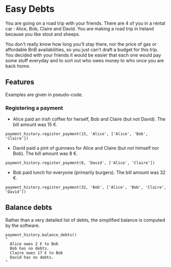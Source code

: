 # Easy Debts

You are going on a road trip with your friends.
There are 4 of you in a rental car : Alice, Bob, Claire and David.
You are making a road trip in Ireland because you like stout and sheeps.

You don't really know how long you'll stay there, nor the price of gas or affordable BnB availabilities, so you just can't draft a budget for this trip.
You decided with your friends it would be easier that each one would pay some stuff everyday and to sort out who owes money to who once you are back home.


## Features

Examples are given in pseudo-code.


### Registering a payment

+ Alice paid an irish coffee for herself, Bob and Claire (but not David). The bill amount was 15 €.
```
payment_history.register_payment(15, 'Alice', ['Alice', 'Bob', 'Claire'])
```

+ David paid a pint of guinness for Alice and Claire (but not himself nor Bob). The bill amount was 8 €.
```
payment_history.register_payment(8, 'David', ['Alice', 'Claire'])
```

+ Bob paid lunch for everyone (primarily burgers). The bill amount was 32 €.
```
payment_history.register_payment(32, 'Bob', ['Alice', 'Bob', 'Claire', 'David'])
```


## Balance debts

Rather than a very detailed list of debts, the simplified balance is computed by the software.

```
payment_history.balance_debts()
"
  Alice owes 2 € to Bob
  Bob has no debts.
  Claire owes 17 € to Bob
  David has no debts.
"
```
